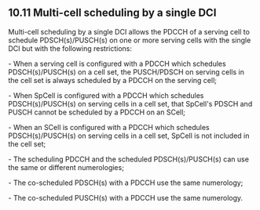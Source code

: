 ## 10.11 Multi-cell scheduling by a single DCI

Multi-cell scheduling by a single DCI allows the PDCCH of a serving cell
to schedule PDSCH(s)/PUSCH(s) on one or more serving cells with the
single DCI but with the following restrictions:

\- When a serving cell is configured with a PDCCH which schedules
PDSCH(s)/PUSCH(s) on a cell set, the PUSCH/PDSCH on serving cells in the
cell set is always scheduled by a PDCCH on the serving cell;

\- When SpCell is configured with a PDCCH which schedules
PDSCH(s)/PUSCH(s) on serving cells in a cell set, that SpCell\'s PDSCH
and PUSCH cannot be scheduled by a PDCCH on an SCell;

\- When an SCell is configured with a PDCCH which schedules
PDSCH(s)/PUSCH(s) on serving cells in a cell set, SpCell is not included
in the cell set;

\- The scheduling PDCCH and the scheduled PDSCH(s)/PUSCH(s) can use the
same or different numerologies;

\- The co-scheduled PDSCH(s) with a PDCCH use the same numerology;

\- The co-scheduled PUSCH(s) with a PDCCH use the same numerology.